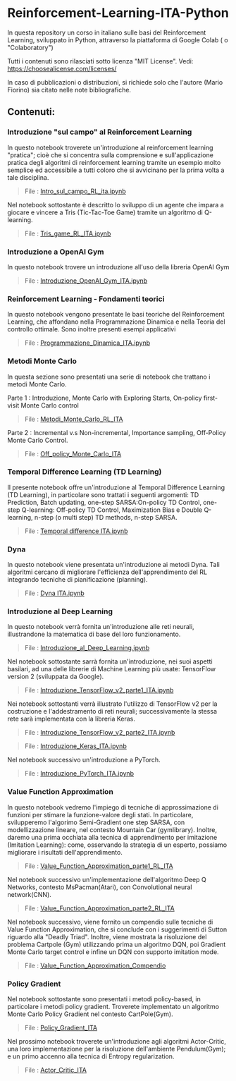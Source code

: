 # Reinforcement-Learning-ITA-Python

In questa repository un corso in italiano sulle basi del Reinforcement Learning, sviluppato in Python, attraverso la piattaforma di Google Colab ( o "Colaboratory")

Tutti i contenuti sono rilasciati sotto licenza "MIT License". Vedi: https://choosealicense.com/licenses/ 

In caso di pubblicazioni o distribuzioni, si richiede solo che l'autore (Mario Fiorino) sia citato nelle note bibliografiche.

## Contenuti:

### Introduzione "sul campo" al Reinforcement Learning 
In questo notebook troverete un'introduzione al reinforcement learning "pratica"; cioè che si concentra sulla comprensione e sull'applicazione pratica degli algoritmi di reinforcement learning tramite un esempio molto semplice ed accessibile a tutti coloro che si avvicinano per la prima volta a tale disciplina.

>File : [Intro_sul_campo_RL_ita.ipynb](https://github.com/MarioFiorino/Tutorial-Reinforcement-Learning-ITA-Python/blob/main/Intro_sul%20campo_RL_ita.ipynb)


Nel notebook sottostante è descritto lo sviluppo di un agente che impara a giocare e vincere a Tris (Tic-Tac-Toe Game) tramite un algoritmo di Q-learning.

>File : [Tris_game_RL_ITA.ipynb](https://github.com/MarioFiorino/Tutorial-Reinforcement-Learning-ITA-Python/blob/main/Tris_game_RL_ITA.ipynb)


### Introduzione a OpenAI Gym
In questo notebook trovere un introduzione all'uso della libreria OpenAI Gym

>File : [Introduzione_OpenAI_Gym_ITA.ipynb](https://github.com/MarioFiorino/Tutorial-Reinforcement-Learning-ITA-Python/blob/main/Introduzione_OpenAI_Gym.ipynb)


### Reinforcement Learning - Fondamenti teorici
In questo notebook vengono presentate le basi teoriche del Reinforcement Learning, che affondano nella Programmazione Dinamica e nella Teoria del controllo ottimale. Sono inoltre presenti esempi applicativi

>File : [Programmazione_Dinamica_ITA.ipynb](https://github.com/MarioFiorino/Tutorial-Reinforcement-Learning-ITA-Python/blob/main/Programmazione_Dinamica_ITA.ipynb)

### Metodi Monte Carlo
In questa sezione sono presentati una serie di notebook che trattano i metodi Monte Carlo.

Parte 1 : Introduzione, Monte Carlo with Exploring Starts, On-policy first-visit Monte Carlo control
>File : [Metodi_Monte_Carlo_RL_ITA](https://github.com/MarioFiorino/Tutorial-Reinforcement-Learning-ITA-Python/blob/main/Metodi_Monte_Carlo_RL_ITA.ipynb)

Parte 2 : Incremental v.s Non-incremental, Importance sampling, Off-Policy Monte Carlo Control.
>File : [Off_policy_Monte_Carlo_ITA](https://github.com/MarioFiorino/Tutorial-Reinforcement-Learning-ITA-Python/blob/main/Off_policy_Monte_Carlo_ITA.ipynb)


### Temporal Difference Learning (TD Learning)
Il presente notebook offre un'introduzione al Temporal Difference Learning (TD Learning), in particolare sono trattati i seguenti argomenti: TD Prediction, Batch updating, one-step SARSA:On-policy TD Control, one-step Q-learning: Off-policy TD Control, Maximization Bias e Double Q-learning, n-step (o multi step) TD methods, n-step SARSA.

>File : [Temporal difference ITA.ipynb](https://github.com/MarioFiorino/Tutorial-Reinforcement-Learning-ITA-Python/blob/main/Temporal_difference_ITA.ipynb)

### Dyna
In questo notebook viene presentata un'introduzione ai metodi Dyna. Tali algoritmi cercano di migliorare l'efficienza dell'apprendimento del RL integrando tecniche di pianificazione (planning).

>File : [Dyna ITA.ipynb](https://github.com/MarioFiorino/Tutorial-Reinforcement-Learning-ITA-Python/blob/main/Dyna_ITA.ipynb)


###  Introduzione al Deep Learning

In questo notebook verrà fornita un'introduzione alle reti neurali, illustrandone la matematica di base del loro funzionamento.

>File : [Introduzione_al_Deep_Learning.ipynb](https://github.com/MarioFiorino/Tutorial-Reinforcement-Learning-ITA-Python/blob/main/Introduzione_al_Deep_Learning_ITA.ipynb)

Nel notebook sottostante sarrà fornita un'introduzione, nei suoi aspetti basilari, ad una delle librerie di Machine Learning più usate: TensorFlow version 2 (sviluppata da Google).

>File : [Introduzione_TensorFlow_v2_parte1_ITA.ipynb](https://github.com/MarioFiorino/Tutorial-Reinforcement-Learning-ITA-Python/blob/main/Introduzione_TensorFlow_v2_parte1_ITA.ipynb)

Nei notebook sottostanti verrà illustrato l'utilizzo di TensorFlow v2 per la costruzione e l'addestramento di reti neurali; successivamente la  stessa rete sarà implementata con la libreria Keras.

>File : [Introduzione_TensorFlow_v2_parte2_ITA.ipynb](https://github.com/MarioFiorino/Tutorial-Reinforcement-Learning-ITA-Python/blob/main/Introduzione_TensorFlow_v2_parte2_ITA.ipynb)

>File : [Introduzione_Keras_ITA.ipynb](https://github.com/MarioFiorino/Tutorial-Reinforcement-Learning-ITA-Python/blob/main/Introduzione_Keras_ITA.ipynb)

Nel notebook successivo un'introduzione a PyTorch.

>File : [Introduzione_PyTorch_ITA.ipynb](https://github.com/MarioFiorino/Tutorial-Reinforcement-Learning-ITA-Python/blob/main/Introduzione_PyTorch_ITA.ipynb)


###  Value Function Approximation

In questo notebook vedremo l'impiego di tecniche di approssimazione di funzioni per stimare la funzione-valore degli stati. 
In particolare, svilupperemo l'algorimo Semi-Gradient one step SARSA, con modellizzazione lineare, nel contesto Mountain Car (gymlibrary). Inoltre, daremo una prima occhiata alla tecnica di apprendimento per imitazione (Imitation Learning): come, osservando la strategia di un esperto, possiamo migliorare i risultati dell'apprendimento.


>File : [Value_Function_Approximation_parte1_RL_ITA](https://github.com/MarioFiorino/Tutorial-Reinforcement-Learning-ITA-Python/blob/main/Value_Function_Approximation_parte1_RL_ITA.ipynb)


Nel notebook successivo un'implementazione dell'algoritmo Deep Q Networks, contesto MsPacman(Atari), con Convolutional neural network(CNN).

>File : [Value_Function_Approximation_parte2_RL_ITA](https://github.com/MarioFiorino/Tutorial-Reinforcement-Learning-ITA-Python/blob/main/Value_Function_Approximation_parte2_RL_ITA.ipynb)


Nel notebook successivo, viene fornito un compendio sulle tecniche di Value Function Approximation, che si conclude con i suggerimenti di Sutton riguardo alla "Deadly Triad". Inoltre, viene mostrata la risoluzione del problema Cartpole (Gym) utilizzando prima un algoritmo DQN, poi Gradient Monte Carlo target control e infine un DQN con supporto imitation mode.

>File : [Value_Function_Approximation_Compendio](https://github.com/MarioFiorino/Tutorial-Reinforcement-Learning-ITA-Python/blob/main/Value_Function_Approximation_Compendio.ipynb)



### Policy Gradient

Nel notebook sottostante sono presentati i metodi policy-based, in particolare i metodi policy gradient. Troverete implementato un algoritmo Monte Carlo Policy Gradient nel contesto CartPole(Gym).

>File : [Policy_Gradient_ITA](https://github.com/MarioFiorino/Tutorial-Reinforcement-Learning-ITA-Python/blob/main/Policy_Gradient__ITA.ipynb)


Nel prossimo notebook troverete un'introduzione agli algoritmi Actor-Critic, una loro implementazione per la risoluzione dell'ambiente Pendulum(Gym); e un primo accenno alla tecnica di  Entropy regularization.

>File : [Actor_Critic_ITA](https://github.com/MarioFiorino/Tutorial-Reinforcement-Learning-ITA-Python/blob/main/Actor_Critic_ITA.ipynb)

